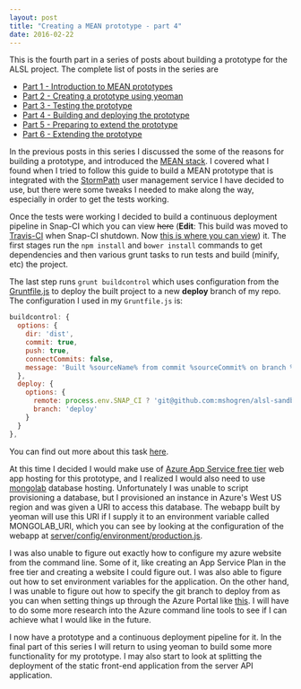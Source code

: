 ```yaml
---
layout: post
title: "Creating a MEAN prototype - part 4"
date: 2016-02-22
---
```

This is the fourth part in a series of posts about building a prototype for the ALSL project.  The complete list of posts in the series are

- [Part 1 - Introduction to MEAN prototypes](/2016/02/15/creating-a-mean-prototype-1.html)
- [Part 2 - Creating a prototype using yeoman](/2016/02/18/creating-a-mean-prototype-2.html)
- [Part 3 - Testing the prototype](/2016/02/19/creating-a-mean-prototype-3.html)
- [Part 4 - Building and deploying the prototype](/2016/02/22/creating-a-mean-prototype-4.html)
- [Part 5 - Preparing to extend the prototype](/2016/02/25/creating-a-mean-prototype-5.html)
- [Part 6 - Extending the prototype](/2016/03/08/creating-a-mean-prototype-6.html)

In the previous posts in this series I discussed the some of the reasons for building a prototype, and introduced the [MEAN stack](https://en.wikipedia.org/wiki/MEAN_(software_bundle)).
I covered what I found when I tried to follow this guide to build a MEAN prototype that is integrated with the [StormPath](https://stormpath.com) user management service I have decided to use, but there were some tweaks I needed to make along the way, especially in order to get the tests working.
<!--excerpt.start-->
Once the tests were working I decided to build a continuous deployment pipeline in Snap-CI which you can view ~~here~~ (**Edit**:  This build was moved to [Travis-CI](https://travis-ci.org) when Snap-CI shutdown.  Now [this is where you can view](https://travis-ci.org/mshogren/alsl-sandbox1)) it.  The first stages run the `npm install` and `bower install` commands to get dependencies and then various grunt tasks to run tests and build (minify, etc) the project.
<!--excerpt.end-->
The last step runs `grunt buildcontrol` which uses configuration from the [Gruntfile.js](https://github.com/mshogren/alsl-sandbox1/blob/master/Gruntfile.js) to deploy the built project to a new **deploy** branch of my repo.  The configuration I used in my `Gruntfile.js` is:

``` javascript
buildcontrol: {
  options: {
    dir: 'dist',
    commit: true,
    push: true,
    connectCommits: false,
    message: 'Built %sourceName% from commit %sourceCommit% on branch %sourceBranch%'
  },
  deploy: {
    options: {
      remote: process.env.SNAP_CI ? 'git@github.com:mshogren/alsl-sandbox1.git' : 'https://github.com/mshogren/alsl-sandbox1.git',
      branch: 'deploy'
    }
  }
},
```

You can find out more about this task [here](http://yeoman.io/learning/deployment.html).

At this time I decided I would make use of [Azure App Service free tier](https://azure.microsoft.com/en-us/pricing/details/app-service/) web app hosting for this prototype, and I realized I would also need to use <a href="https://mongolab.com" data-proofer-ignore>mongolab</a> database hosting.  Unfortunately I was unable to script provisioning a database, but I provisioned an instance in Azure's West US region and was given a URI to access this database.  The webapp built by yeoman will use this URI if I supply it to an environment variable called MONGOLAB_URI, which you can see by looking at the configuration of the webapp at [server/config/environment/production.js](https://github.com/mshogren/alsl-sandbox1/blob/master/server/config/environment/production.js).

I was also unable to figure out exactly how to configure my azure website from the command line.  Some of it, like creating an App Service Plan in the free tier and creating a website I could figure out.  I was also able to figure out how to set environment variables for the application.  On the other hand, I was unable to figure out how to specify the git branch to deploy from as you can when setting things up through the Azure Portal like <a href="https://azure.microsoft.com/en-us/documentation/articles/web-sites-publish-source-control/#Step7" data-proofer-ignore>this</a>.  I will have to do some more research into the Azure command line tools to see if I can achieve what I would like in the future.

I now have a prototype and a continuous deployment pipeline for it.  In the final part of this series I will return to using yeoman to build some more functionality for my prototype.  I may also start to look at splitting the deployment of the static front-end application from the server API application.
